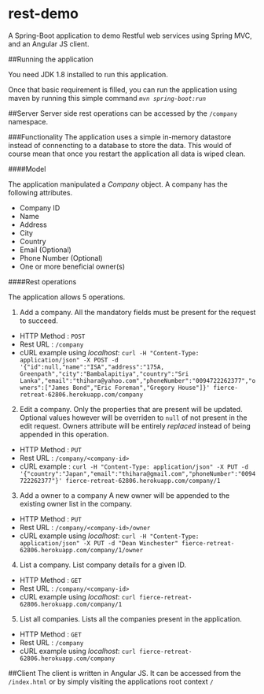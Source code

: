 # rest-demo
A Spring-Boot application to demo Restful web services using Spring MVC, and an Angular JS client.

##Running the application

You need JDK 1.8 installed to run this application.

Once that basic requirement is filled, you can run the application using maven by running this simple command *`mvn spring-boot:run`*

##Server
Server side rest operations can be accessed by the `/company` namespace.

###Functionality
The application uses a simple in-memory datastore instead of connencting to a database to store the data. This would of course mean that once you restart the application all data is wiped clean.

####Model

The application manipulated a *Company* object. A company has the following attributes.
* Company ID
* Name
* Address
* City
* Country
* E­mail (Optional)
* Phone Number (Optional)
* One or more beneficial owner(s)

####Rest operations

The application allows 5 operations.

1. Add a company.
  All the mandatory fields must be present for the request to succeed.
  * HTTP Method : `POST`
  * Rest URL : `/company`
  * cURL example using _localhost_: `curl -H "Content-Type: application/json" -X POST -d '{"id":null,"name":"ISA","address":"175A, Greenpath","city":"Bambalapitiya","country":"Sri Lanka","email":"thihara@yahoo.com","phoneNumber":"0094722262377","owners":["James Bond","Eric Foreman","Gregory House"]}' fierce-retreat-62806.herokuapp.com/company`
  
2. Edit a company.
  Only the properties that are present will be updated. Optional values however will be overriden to `null` of not present in the edit request. Owners attribute will be entirely _replaced_ instead of being appended in this operation.
  * HTTP Method : `PUT`
  * Rest URL : `/company/<company-id>`
  * cURL example : `curl -H "Content-Type: application/json" -X PUT -d '{"country":"Japan","email":"thihara@gmail.com","phoneNumber":"0094722262377"}' fierce-retreat-62806.herokuapp.com/company/1`

3. Add a owner to a company
  A new owner will be appended to the existing owner list in the company.
  * HTTP Method : `PUT`
  * Rest URL : `/company/<company-id>/owner`
  * cURL example using _localhost_: `curl -H "Content-Type: application/json" -X PUT -d "Dean Winchester" fierce-retreat-62806.herokuapp.com/company/1/owner`

4. List a company.
  List company details for a given ID.
  * HTTP Method : `GET`
  * Rest URL : `/company/<company-id>`
  * cURL example using _localhost_: `curl fierce-retreat-62806.herokuapp.com/company/1`

5. List all companies.
  Lists all the companies present in the application.
  * HTTP Method : `GET`
  * Rest URL : `/company`
  * cURL example using _localhost_: `curl fierce-retreat-62806.herokuapp.com/company`

##Client
The client is written in Angular JS. It can be accessed from the `/index.html` or by simply visiting the applications root context `/`

